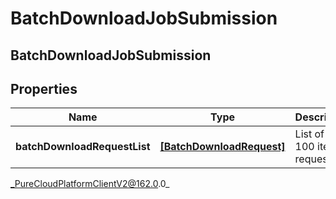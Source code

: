 # BatchDownloadJobSubmission

## BatchDownloadJobSubmission

## Properties

|Name | Type | Description | Notes|
|------------ | ------------- | ------------- | -------------|
| **batchDownloadRequestList** | [**[BatchDownloadRequest]**](BatchDownloadRequest) | List of up to 100 items requested | |



_PureCloudPlatformClientV2@162.0.0_
